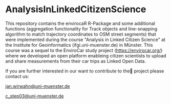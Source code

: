 AnalysisInLinkedCitizenScience
==============================
This repository contains the envirocaR R-Package and some additional functions (aggregation functionality for Track objects and line-snapping algorithm to match trajectory coordinates to OSM street segments) that were implemented during the course "Analysis in Linked Citizen Science" at the Institute for Geoinformatics (ifgi.uni-muenster.de) in Münster. This course was a sequel to the EnviroCar study project (https://envirocar.org/) where we developed an open platform enableing citizen scientists to upload and share measurements from their car trips as Linked Open Data. 

If you are further interested in our want to contribute to the project please contact us:

jan.wirwahn@uni-muenster.de

c_step03@uni-muenster.de
